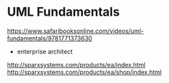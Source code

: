 # UML Fundamentals

https://www.safaribooksonline.com/videos/uml-fundamentals/9781771373630

- enterprise architect

http://sparxsystems.com/products/ea/index.html
http://sparxsystems.com/products/ea/shop/index.html
